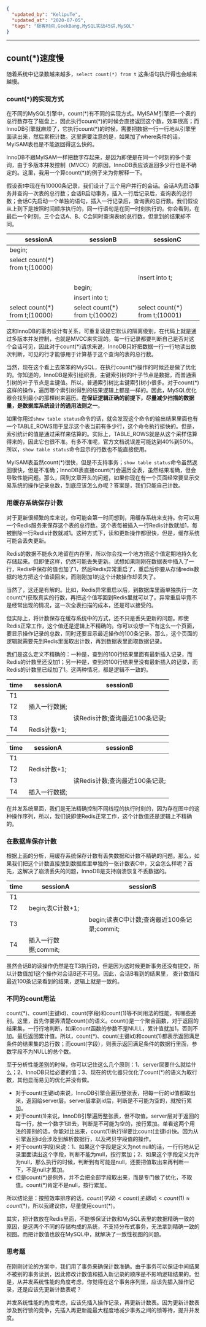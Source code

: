 ```json
{
  "updated_by": "KelipuTe",
  "updated_at": "2020-07-05",
  "tags": "极客时间,GeekBang,MySQL实战45讲,MySQL"
}
```

---

## count(*)速度慢

随着系统中记录数越来越多，`select count(*) from t` 这条语句执行得也会越来越慢。

### count(*)的实现方式

在不同的MySQL引擎中，count(\*)有不同的实现方式。MyISAM引擎把一个表的总行数存在了磁盘上，因此执行count(\*)的时候会直接返回这个数，效率很高；而InnoDB引擎就麻烦了，它执行count(\*)的时候，需要把数据一行一行地从引擎里面读出来，然后累积计数。这里需要注意的是，如果加了where条件的话，MyISAM表也是不能返回得这么快的。

InnoDB不跟MyISAM一样把数字存起来，是因为即使是在同一个时刻的多个查询，由于多版本并发控制（MVCC）的原因，InnoDB表应该返回多少行也是不确定的。这里，我用一个算count(\*)的例子来为你解释一下。

假设表t中现在有10000条记录，我们设计了三个用户并行的会话。会话A先启动事务并查询一次表的总行数；会话B启动事务，插入一行后记录后，查询表的总行数；会话C先启动一个单独的语句，插入一行记录后，查询表的总行数。我们假设从上到下是按照时间顺序执行的，同一行语句是在同一时刻执行的。你会看到，在最后一个时刻，三个会话A、B、C会同时查询表t的总行数，但拿到的结果却不同。

| sessionA                       | sessionB                       | sessionC                       |
| ------------------------------ | ------------------------------ | ------------------------------ |
| begin;                         |                                |                                |
| select count(*) from t;(10000) |                                |                                |
|                                |                                | insert into t;                 |
|                                | begin;                         |                                |
|                                | insert into t;                 |                                |
| select count(*) from t;(10000) | select count(*) from t;(10002) | select count(*) from t;(10001) |

这和InnoDB的事务设计有关系，可重复读是它默认的隔离级别，在代码上就是通过多版本并发控制，也就是MVCC来实现的。每一行记录都要判断自己是否对这个会话可见，因此对于count(*)请求来说，InnoDB只好把数据一行一行地读出依次判断，可见的行才能够用于计算基于这个查询的表的总行数。

当然，现在这个看上去笨笨的MySQL，在执行count(\*)操作的时候还是做了优化的。你知道的，InnoDB是索引组织表，主键索引树的叶子节点是数据，而普通索引树的叶子节点是主键值。所以，普通索引树比主键索引树小很多。对于count(\*)这样的操作，遍历哪个索引树得到的结果逻辑上都是一样的。因此，MySQL优化器会找到最小的那棵树来遍历。**在保证逻辑正确的前提下，尽量减少扫描的数据量，是数据库系统设计的通用法则之一**。

如果你用过`show table status`命令的话，就会发现这个命令的输出结果里面也有一个TABLE_ROWS用于显示这个表当前有多少行，这个命令执行挺快的。但是，索引统计的值是通过采样来估算的。实际上，TABLE_ROWS就是从这个采样估算得来的，因此它也很不准。有多不准呢，官方文档说误差可能达到40%到50%。所以，`show table status`命令显示的行数也不能直接使用。

MyISAM表虽然count(\*)很快，但是不支持事务；`show table status`命令虽然返回很快，但是不准确；InnoDB表直接count(\*)会遍历全表，虽然结果准确，但会导致性能问题。那么，回到文章开头的问题，如果你现在有一个页面经常要显示交易系统的操作记录总数，到底应该怎么办呢？答案是，我们只能自己计数。

### 用缓存系统保存计数

对于更新很频繁的库来说，你可能会第一时间想到，用缓存系统来支持。你可以用一个Redis服务来保存这个表的总行数。这个表每被插入一行Redis计数就加1，每被删除一行Redis计数就减1。这种方式下，读和更新操作都很快，但是，缓存系统可能会丢失更新。

Redis的数据不能永久地留在内存里，所以你会找一个地方把这个值定期地持久化存储起来。但即使这样，仍然可能丢失更新。试想如果刚刚在数据表中插入了一行，Redis中保存的值也加了1，然后Redis异常重启了，重启后你要从存储redis数据的地方把这个值读回来，而刚刚加1的这个计数操作却丢失了。

当然了，这还是有解的。比如，Redis异常重启以后，到数据库里面单独执行一次count(\*)获取真实的行数，再把这个值写回到Redis里就可以了。异常重启毕竟不是经常出现的情况，这一次全表扫描的成本，还是可以接受的。

但实际上，将计数保存在缓存系统中的方式，还不只是丢失更新的问题。即使Redis正常工作，这个值还是逻辑上不精确的。你可以设想一下有这么一个页面，要显示操作记录的总数，同时还要显示最近操作的100条记录。那么，这个页面的逻辑就需要先到Redis里面取出计数，再到数据表里面取数据记录。

我们是这么定义不精确的：一种是，查到的100行结果里面有最新插入记录，而Redis的计数里还没加1；另一种是，查到的100行结果里没有最新插入的记录，而Redis的计数里已经加了1。这两种情况，都是逻辑不一致的。

| time | sessionA      | sessionB                       |
| ---- | ------------- | ------------------------------ |
| T1   |               |                                |
| T2   | 插入一行数据; |                                |
| T3   |               | 读Redis计数;查询最近100条记录; |
| T4   | Redis计数+1;  |                                |

| time | sessionA      | sessionB                       |
| ---- | ------------- | ------------------------------ |
| T1   |               |                                |
| T2   | Redis计数+1;  |                                |
| T3   |               | 读Redis计数;查询最近100条记录; |
| T4   | 插入一行数据; |                                |

在并发系统里面，我们是无法精确控制不同线程的执行时刻的，因为存在图中的这种操作序列，所以，我们说即使Redis正常工作，这个计数值还是逻辑上不精确的。

### 在数据库保存计数

根据上面的分析，用缓存系统保存计数有丢失数据和计数不精确的问题。那么，如果我们把这个计数直接放到数据库里单独的一张计数表C中，又会怎么样呢？首先，这解决了崩溃丢失的问题，InnoDB是支持崩溃恢复不丢数据的。

| time | sessionA             | sessionB                                    |
| ---- | -------------------- | ------------------------------------------- |
| T1   |                      |                                             |
| T2   | begin;表C计数+1;     |                                             |
| T3   |                      | begin;读表C中计数;查询最近100条记录;commit; |
| T4   | 插入一行数据;commit; |                                             |

虽然会话B的读操作仍然是在T3执行的，但是因为这时候更新事务还没有提交，所以计数值加1这个操作对会话B还不可见。因此，会话B看到的结果里， 查计数值和最近100条记录看到的结果，逻辑上就是一致的。

### 不同的count用法

count(\*)、count(主键id)、count(字段)和count(1)等不同用法的性能，有哪些差别。这里，首先你要弄清楚count()的语义。count()是一个聚合函数，对于返回的结果集，一行行地判断，如果count函数的参数不是NULL，累计值就加1，否则不加。最后返回累计值。所以，count(\*)、count(主键id)和count(1)都表示返回满足条件的结果集的总行数；而count(字段），则表示返回满足条件的数据行里面，参数字段不为NULL的总个数。

至于分析性能差别的时候，你可以记住这么几个原则：1、server层要什么就给什么；2、InnoDB只给必要的值；3、现在的优化器只优化了count(*)的语义为取行数，其他显而易见的优化并没有做。

- 对于count(主键id)来说，InnoDB引擎会遍历整张表，把每一行的id值都取出来，返回给server层。server层拿到id后，判断是不可能为空的，就按行累加。
- 对于count(1)来说，InnoDB引擎遍历整张表，但不取值。server层对于返回的每一行，放一个数字1进去，判断是不可能为空的，按行累加。单看这两个用法的差别的话，你能对比出来，count(1)执行得要比count(主键id)快。因为从引擎返回id会涉及到解析数据行，以及拷贝字段值的操作。
- 对于count(字段)来说：1、如果这个字段是定义为not null的话，一行行地从记录里面读出这个字段，判断不能为null，按行累加；2、如果这个字段定义允许为null，那么执行的时候，判断到有可能是null，还要把值取出来再判断一下，不是null才累加。
- 但是count(\*)是例外，并不会把全部字段取出来，而是专门做了优化，不取值。count(\*)肯定不是null，按行累加。

所以结论是：按照效率排序的话，$count(字段)<count(主键id)<count(1) \approx count(*)$，所以我建议你，尽量使用count(\*)。

其实，把计数放在Redis里面，不能够保证计数和MySQL表里的数据精确一致的原因，是这两个不同的存储构成的系统，不支持分布式事务，无法拿到精确一致的视图。而把计数值也放在MySQL中，就解决了一致性视图的问题。

### 思考题

在刚刚讨论的方案中，我们用了事务来确保计数准确。由于事务可以保证中间结果不被别的事务读到，因此修改计数值和插入新记录的顺序是不影响逻辑结果的。但是，从并发系统性能的角度考虑，你觉得在这个事务序列里，应该先插入操作记录，还是应该先更新计数表呢？

并发系统性能的角度考虑，应该先插入操作记录，再更新计数表。因为更新计数表涉及到行锁的竞争，先插入再更新能最大程度地减少事务之间的锁等待，提升并发度。

